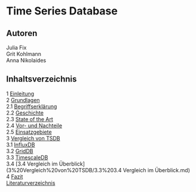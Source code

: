 # Time Series Database

## Autoren
Julia Fix\
Grit Kohlmann\
Anna Nikolaides

## Inhaltsverzeichnis
1 [Einleitung](1%20Einleitung.md)\
2 [Grundlagen](2%20Grundlagen)\
2.1 [Begriffserklärung](2%20Grundlagen/2.1%20Begriffsklärung.md)\
2.2 [Geschichte](2%20Grundlagen/2.2%20Geschichte.md)\
2.3 [State of the Art](2%20Grundlagen/2.3%20State%20of%20the%20Art.md)\
2.4 [Vor- und Nachteile](2%20Grundlagen/2.4%20Vor-%20und%20Nachteile.md)\
2.5 [Einsatzgebiete](2%20Grundlagen/2.5%20Einsatzgebiete.md)\
3 [Vergleich von TSDB](3%20Vergleich%20von%20TSDB)\
3.1 [InfluxDB](3%20Vergleich%20von%20TSDB/3.1%20InfluxDB.md)\
3.2 [GridDB](3%20Vergleich%20von%20TSDB/3.2%20GridDB.md)\
3.3 [TimescaleDB](3%20Vergleich%20von%20TSDB/3.3%20TimescaleDB.md)\
3.4 [3.4 Vergleich im Überblick](3%20Vergleich%20von%20TSDB/3.3%203.4 Vergleich im Überblick.md)\
4 [Fazit](4%20Fazit.md)\
[Literaturverzeichnis](Literaturverzeichnis.md)
